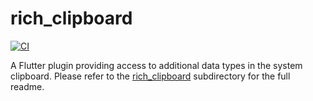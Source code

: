 # rich_clipboard

[![CI](https://github.com/BringingFire/rich_clipboard/actions/workflows/ci.yml/badge.svg)](https://github.com/BringingFire/rich_clipboard/actions/workflows/ci.yml)

A Flutter plugin providing access to additional data types in the system
clipboard. Please refer to the [rich_clipboard][1] subdirectory for the full
readme.

[1]: ./rich_clipboard